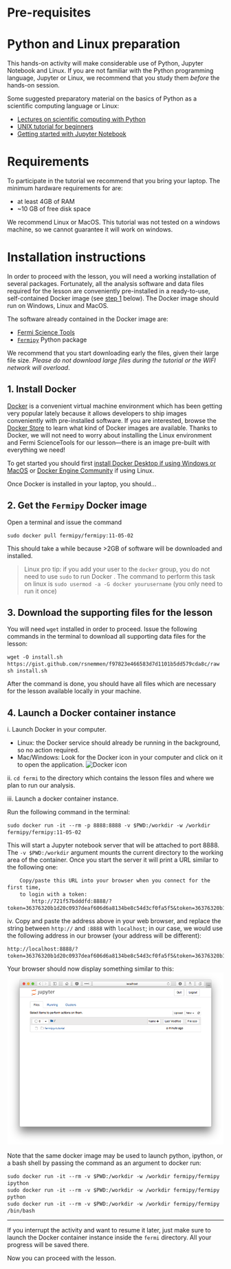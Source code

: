 Pre-requisites
=================

# Python and Linux preparation

This hands-on activity will make considerable use of Python, Jupyter Notebook and Linux. If you are not familiar with the Python programming language, Jupyter or Linux, we recommend that you study them *before* the hands-on session. 

Some suggested  preparatory material on the basics of Python as a scientific computing language or Linux: 

- [Lectures on scientific computing with Python](https://github.com/jrjohansson/scientific-python-lectures)
- [UNIX tutorial for beginners](http://www.ee.surrey.ac.uk/Teaching/Unix/)
- [Getting started with Jupyter Notebook](https://medium.com/codingthesmartway-com-blog/getting-started-with-jupyter-notebook-for-python-4e7082bd5d46)


# Requirements

To participate in the tutorial we recommend that you bring your laptop. The minimum hardware requirements for are: 

- at least 4GB of RAM 
- ~10 GB of free disk space

We recommend Linux or MacOS. This tutorial was not tested on a windows machine, so we cannot guarantee it will work on windows.

# Installation instructions

In order to proceed with the lesson, you will need a working installation of several packages. Fortunately, all the analysis software and data files required for the lesson are conveniently pre-installed in a ready-to-use, self-contained Docker image (see [step 1](#1-install-docker) below). The Docker image should run on Windows, Linux and MacOS. 

The software already contained in the Docker image are:

- [Fermi Science Tools](https://fermi.gsfc.nasa.gov/ssc/data/analysis/software/)
- [`Fermipy`](https://fermipy.readthedocs.io/en/latest/) Python package 

We recommend that you start downloading early the files, given their large file size. *Please do not download large files during the tutorial or the WIFI network will overload*. 

## 1. Install Docker

[Docker](https://www.docker.com) is a convenient virtual machine environment which has been getting very popular lately because it allows developers to ship images conveniently with pre-installed software. If you are interested, browse the [Docker Store](https://store.docker.com) to learn what kind of Docker images are available. Thanks to Docker, we will not need to worry about installing the Linux environment and Fermi ScienceTools for our lesson—there is an image pre-built with everything we need! 

To get started you should first [install Docker Desktop if using Windows or MacOS](https://www.docker.com/products/docker-desktop) or [Docker Engine Community](https://docs.docker.com/install/linux/docker-ce/ubuntu/) if using Linux. 

Once Docker is installed in your laptop, you should...

## 2. Get the `Fermipy` Docker image

Open a terminal and issue the command

    sudo docker pull fermipy/fermipy:11-05-02

This should take a while because >2GB of software will be downloaded and installed.

> Linux pro tip: if you add your user to the `docker` group, you do not need to use `sudo` to run Docker . The command to perform this task on linux is `sudo usermod -a -G docker yourusername` (you only need to run it once)

## 3. Download the supporting files for the lesson

You will need `wget` installed in order to proceed. Issue the following commands in the terminal to download all supporting data files for the lesson:

    wget -O install.sh https://gist.github.com/rsnemmen/f97823e466583d7d1101b5dd579cda8c/raw
    sh install.sh

After the command is done, you should have all files which are necessary for the lesson available locally in your machine.

## 4. Launch a Docker container instance

i. Launch Docker in your computer. 

- Linux: the Docker service should already be running in the background, so no action required.
- Mac/Windows: Look for the Docker icon in your computer and click on it to open the application. ![](https://www.brianweet.com/assets/docker-blog-1/docker-logo.png "Docker icon")

ii. `cd fermi` to the directory which contains the lesson files and where we plan to run our analysis. 

iii. Launch a docker container instance.

Run the following command in the terminal:

```
sudo docker run -it --rm -p 8888:8888 -v $PWD:/workdir -w /workdir fermipy/fermipy:11-05-02
```

This will start a Jupyter notebook server that will be attached to port 8888. The `-v $PWD:/workdir` argument mounts the current directory to the working area of the container. Once you start the server it will print a URL similar to the following one:

```
    Copy/paste this URL into your browser when you connect for the first time,
    to login with a token:
        http://721f57bdddfd:8888/?token=36376320b1d20c0937deaf606d6a8134be8c54d3cf0fa5f5&token=36376320b1d20c0937deaf606d6a8134be8c54d3cf0fa5f5
```

iv. Copy and paste the address above in your web browser, and replace the string between `http://` and `:8888` with `localhost`; in our case, we would use the following address in our browser (your address will be different):

```     
http://localhost:8888/?token=36376320b1d20c0937deaf606d6a8134be8c54d3cf0fa5f5&token=36376320b1d20c0937deaf606d6a8134be8c54d3cf0fa5f5
```

Your browser should now display something similar to this: ![](./Screenshot-jupyter.png "Web browser after successful launching of Jupyter Notebook from Docker instance")

Note that the same docker image may be used to launch python, ipython, or a bash shell by passing the command as an argument to docker run:

```
sudo docker run -it --rm -v $PWD:/workdir -w /workdir fermipy/fermipy ipython
sudo docker run -it --rm -v $PWD:/workdir -w /workdir fermipy/fermipy python
sudo docker run -it --rm -v $PWD:/workdir -w /workdir fermipy/fermipy /bin/bash
```

- - - 

If you interrupt the activity and want to resume it later, just make sure to launch the Docker container instance inside the `fermi` directory. All your progress will be saved there.

Now you can proceed with the lesson.
